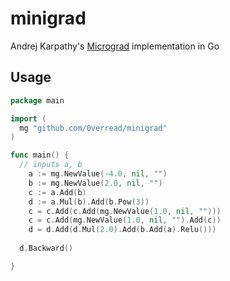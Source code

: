 # minigrad
Andrej Karpathy's [Micrograd](https://github.com/karpathy/micrograd) implementation in Go


## Usage
```go
package main

import (
  mg "github.com/0verread/minigrad"
)

func main() {
  // inputs a, b
	a := mg.NewValue(-4.0, nil, "")
	b := mg.NewValue(2.0, nil, "")
	c := a.Add(b)
	d := a.Mul(b).Add(b.Pow(3))
	c = c.Add(c.Add(mg.NewValue(1.0, nil, "")))
	c = c.Add(mg.NewValue(1.0, nil, "").Add(c))
	d = d.Add(d.Mul(2.0).Add(b.Add(a).Relu()))
  
  d.Backward()

}
```

